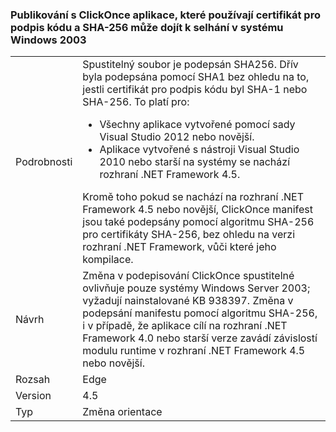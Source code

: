 ### <a name="apps-published-with-clickonce-that-use-a-sha-256-code-signing-certificate-may-fail-on-windows-2003"></a>Publikování s ClickOnce aplikace, které používají certifikát pro podpis kódu a SHA-256 může dojít k selhání v systému Windows 2003

|   |   |
|---|---|
|Podrobnosti|Spustitelný soubor je podepsán SHA256. Dřív byla podepsána pomocí SHA1 bez ohledu na to, jestli certifikát pro podpis kódu byl SHA-1 nebo SHA-256. To platí pro:<ul><li>Všechny aplikace vytvořené pomocí sady Visual Studio 2012 nebo novější.</li><li>Aplikace vytvořené s nástroji Visual Studio 2010 nebo starší na systémy se nachází rozhraní .NET Framework 4.5.</li></ul>Kromě toho pokud se nachází na rozhraní .NET Framework 4.5 nebo novější, ClickOnce manifest jsou také podepsány pomocí algoritmu SHA-256 pro certifikáty SHA-256, bez ohledu na verzi rozhraní .NET Framework, vůči které jeho kompilace.|
|Návrh|Změna v podepisování ClickOnce spustitelné ovlivňuje pouze systémy Windows Server 2003; vyžadují nainstalované KB 938397. Změna v podepsání manifestu pomocí algoritmu SHA-256, i v případě, že aplikace cílí na rozhraní .NET Framework 4.0 nebo starší verze zavádí závislostí modulu runtime v rozhraní .NET Framework 4.5 nebo novější.|
|Rozsah|Edge|
|Version|4.5|
|Typ|Změna orientace|

